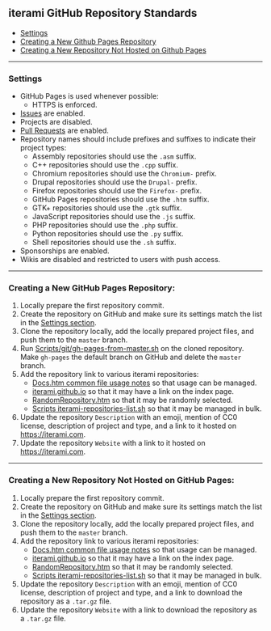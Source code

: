 iterami GitHub Repository Standards
-----------------------------------

* [Settings](#settings)
* [Creating a New Github Pages Repository](#creating-a-new-github-pages-repository)
* [Creating a New Repository Not Hosted on Github Pages](#creating-a-new-repository-not-hosted-on-github-pages)

---

### Settings

* GitHub Pages is used whenever possible:
  * HTTPS is enforced.
* [Issues](https://github.com/iterami/Docs.htm/blob/gh-pages/standards/issues.md) are enabled.
* Projects are disabled.
* [Pull Requests](https://github.com/iterami/Docs.htm/blob/gh-pages/standards/pull-requests.md) are enabled.
* Repository names should include prefixes and suffixes to indicate their project types:
  * Assembly repositories should use the `.asm` suffix.
  * C++ repositories should use the `.cpp` suffix.
  * Chromium repositories should use the `Chromium-` prefix.
  * Drupal repositories should use the `Drupal-` prefix.
  * Firefox repositories should use the `Firefox-` prefix.
  * GitHub Pages repositories should use the `.htm` suffix.
  * GTK+ repositories should use the `.gtk` suffix.
  * JavaScript repositories should use the `.js` suffix.
  * PHP repositories should use the `.php` suffix.
  * Python repositories should use the `.py` suffix.
  * Shell repositories should use the `.sh` suffix.
* Sponsorships are enabled.
* Wikis are disabled and restricted to users with push access.

---

### Creating a New GitHub Pages Repository:

1. Locally prepare the first repository commit.
2. Create the repository on GitHub and make sure its settings match the list in the [Settings section](#settings).
3. Clone the repository locally, add the locally prepared project files, and push them to the `master` branch.
4. Run [Scripts/git/gh-pages-from-master.sh](https://github.com/iterami/Scripts/blob/master/git/gh-pages-from-master.sh) on the cloned repository. Make `gh-pages` the default branch on GitHub and delete the `master` branch.
5. Add the repository link to various iterami repositories:
    * [Docs.htm common file usage notes](https://github.com/iterami/Docs.htm/blob/gh-pages/repositories/common.md) so that usage can be managed.
    * [iterami.github.io](https://github.com/iterami/iterami.github.io) so that it may have a link on the index page.
    * [RandomRepository.htm](https://github.com/iterami/RandomRepository.htm) so that it may be randomly selected.
    * [Scripts iterami-repositories-list.sh](https://github.com/iterami/iterami.github.io) so that it may be managed in bulk.
6. Update the repository `Description` with an emoji, mention of CC0 license, description of project and type, and a link to it hosted on https://iterami.com.
7. Update the repository `Website` with a link to it hosted on https://iterami.com.

---

### Creating a New Repository Not Hosted on GitHub Pages:

1. Locally prepare the first repository commit.
2. Create the repository on GitHub and make sure its settings match the list in the [Settings section](#settings).
3. Clone the repository locally, add the locally prepared project files, and push them to the `master` branch.
4. Add the repository link to various iterami repositories:
    * [Docs.htm common file usage notes](https://github.com/iterami/Docs.htm/blob/gh-pages/repositories/common.md) so that usage can be managed.
    * [iterami.github.io](https://github.com/iterami/iterami.github.io) so that it may have a link on the index page.
    * [RandomRepository.htm](https://github.com/iterami/RandomRepository.htm) so that it may be randomly selected.
    * [Scripts iterami-repositories-list.sh](https://github.com/iterami/iterami.github.io) so that it may be managed in bulk.
5. Update the repository `Description` with an emoji, mention of CC0 license, description of project and type, and a link to download the repository as a `.tar.gz` file.
6. Update the repository `Website` with a link to download the repository as a `.tar.gz` file.

